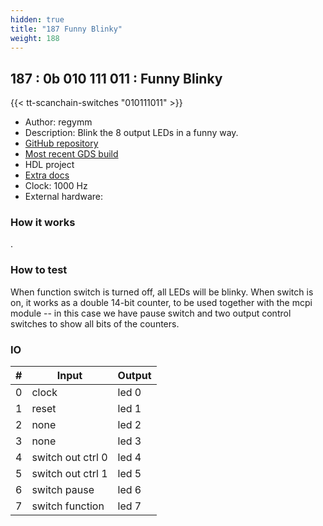 ```yaml
---
hidden: true
title: "187 Funny Blinky"
weight: 188
---
```


## 187 : 0b 010 111 011 : Funny Blinky

{{< tt-scanchain-switches "010111011" >}}

* Author: regymm
* Description: Blink the 8 output LEDs in a funny way.
* [GitHub repository](https://github.com/regymm/tt02-verilog-funnyblinky)
* [Most recent GDS build](https://github.com/regymm/tt02-verilog-funnyblinky/actions/runs/3565974284)
* HDL project
* [Extra docs]()
* Clock: 1000 Hz
* External hardware: 



### How it works

.

### How to test

When function switch is turned off, all LEDs will be blinky. When switch is on, it works as a double 14-bit counter, to be used together with the mcpi module -- in this case we have pause switch and two output control switches to show all bits of the counters. 

### IO

| # | Input        | Output       |
|---|--------------|--------------|
| 0 | clock  | led 0 |
| 1 | reset  | led 1 |
| 2 | none  | led 2 |
| 3 | none  | led 3 |
| 4 | switch out ctrl 0  | led 4 |
| 5 | switch out ctrl 1  | led 5 |
| 6 | switch pause  | led 6 |
| 7 | switch function  | led 7 |
